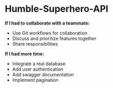 # Humble-Superhero-API

**If I had to collaborate with a teammate:**

- Use Git workflows for collaboration
- Discuss and prioritize features together
- Share responsibilities

**If I had more time:**

- Integrate a real database
- Add user authentication
- Add swagger documentation
- Implement pagination
